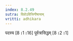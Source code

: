 ```yaml
---
index: 8.2.49
sutra: दिवोऽविजिगीषायाम्
vritti: adhikara
---
```


 पदस्य [8।1।16]  पूर्वत्रासिद्धम् [8।2।1]  